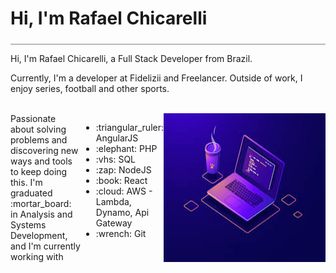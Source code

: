 <div style="border-bottom: 1px solid gray; width: 100%; padding-bottom: 5px;">
<h1>Hi, I'm Rafael Chicarelli</h1>
</div>

<p>Hi, I'm  Rafael Chicarelli, a Full Stack Developer from Brazil.</p>
<p>Currently, I'm a developer at Fidelizii and Freelancer. Outside of work, I enjoy series, football and other sports. </p></br>

<div style="display: flex; justify-content: space-between;">
    Passionate about solving problems and discovering new ways and tools to keep doing this.
    I'm graduated :mortar_board: in Analysis and Systems Development, and I'm currently working with
    <ul>
       <li>:triangular_ruler: AngularJS</li>
       <li>:elephant: PHP</li>
       <li>:vhs: SQL</li>
       <li>:zap: NodeJS</li>
       <li>:book: React</li>
       <li>:cloud: AWS - Lambda, Dynamo, Api Gateway</li>
       <li>:wrench: Git</li>
    </ul>
    <img align="right" src="./images/programming.jpg" alt="Programming image"></img>
</div>

